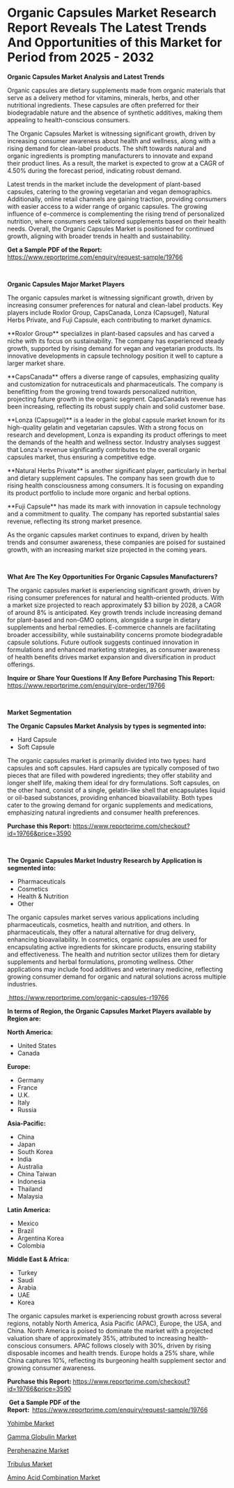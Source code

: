 <p><h1>Organic Capsules Market Research Report Reveals The Latest Trends And Opportunities of this Market for Period from 2025 - 2032</h1></p><p><strong>Organic Capsules Market Analysis and Latest Trends</strong></p>
<p><p>Organic capsules are dietary supplements made from organic materials that serve as a delivery method for vitamins, minerals, herbs, and other nutritional ingredients. These capsules are often preferred for their biodegradable nature and the absence of synthetic additives, making them appealing to health-conscious consumers.</p><p>The Organic Capsules Market is witnessing significant growth, driven by increasing consumer awareness about health and wellness, along with a rising demand for clean-label products. The shift towards natural and organic ingredients is prompting manufacturers to innovate and expand their product lines. As a result, the market is expected to grow at a CAGR of 4.50% during the forecast period, indicating robust demand.</p><p>Latest trends in the market include the development of plant-based capsules, catering to the growing vegetarian and vegan demographics. Additionally, online retail channels are gaining traction, providing consumers with easier access to a wider range of organic capsules. The growing influence of e-commerce is complementing the rising trend of personalized nutrition, where consumers seek tailored supplements based on their health needs. Overall, the Organic Capsules Market is positioned for continued growth, aligning with broader trends in health and sustainability.</p></p>
<p><strong>Get a Sample PDF of the Report:&nbsp;</strong> <a href="https://www.reportprime.com/enquiry/request-sample/19766?utm_campaign=84&utm_medium=2&utm_source=Github&utm_content=ia&utm_term=20032025&utm_id=organic-capsules">https://www.reportprime.com/enquiry/request-sample/19766</a></p>
<p>&nbsp;</p>
<p><strong>Organic Capsules Major Market Players</strong></p>
<p><p>The organic capsules market is witnessing significant growth, driven by increasing consumer preferences for natural and clean-label products. Key players include Roxlor Group, CapsCanada, Lonza (Capsugel), Natural Herbs Private, and Fuji Capsule, each contributing to market dynamics.</p><p>**Roxlor Group** specializes in plant-based capsules and has carved a niche with its focus on sustainability. The company has experienced steady growth, supported by rising demand for vegan and vegetarian products. Its innovative developments in capsule technology position it well to capture a larger market share.</p><p>**CapsCanada** offers a diverse range of capsules, emphasizing quality and customization for nutraceuticals and pharmaceuticals. The company is benefitting from the growing trend towards personalized nutrition, projecting future growth in the organic segment. CapsCanada’s revenue has been increasing, reflecting its robust supply chain and solid customer base.</p><p>**Lonza (Capsugel)** is a leader in the global capsule market known for its high-quality gelatin and vegetarian capsules. With a strong focus on research and development, Lonza is expanding its product offerings to meet the demands of the health and wellness sector. Industry analyses suggest that Lonza's revenue significantly contributes to the overall organic capsules market, thus ensuring a competitive edge.</p><p>**Natural Herbs Private** is another significant player, particularly in herbal and dietary supplement capsules. The company has seen growth due to rising health consciousness among consumers. It is focusing on expanding its product portfolio to include more organic and herbal options.</p><p>**Fuji Capsule** has made its mark with innovation in capsule technology and a commitment to quality. The company has reported substantial sales revenue, reflecting its strong market presence.</p><p>As the organic capsules market continues to expand, driven by health trends and consumer awareness, these companies are poised for sustained growth, with an increasing market size projected in the coming years.</p></p>
<p>&nbsp;</p>
<p><strong>What Are The Key Opportunities For Organic Capsules Manufacturers?</strong></p>
<p><p>The organic capsules market is experiencing significant growth, driven by rising consumer preferences for natural and health-oriented products. With a market size projected to reach approximately $3 billion by 2028, a CAGR of around 8% is anticipated. Key growth trends include increasing demand for plant-based and non-GMO options, alongside a surge in dietary supplements and herbal remedies. E-commerce channels are facilitating broader accessibility, while sustainability concerns promote biodegradable capsule solutions. Future outlook suggests continued innovation in formulations and enhanced marketing strategies, as consumer awareness of health benefits drives market expansion and diversification in product offerings.</p></p>
<p><strong>Inquire or Share Your Questions If Any Before Purchasing This Report:</strong> <a href="https://www.reportprime.com/enquiry/pre-order/19766?utm_campaign=84&utm_medium=2&utm_source=Github&utm_content=ia&utm_term=20032025&utm_id=organic-capsules">https://www.reportprime.com/enquiry/pre-order/19766</a></p>
<p>&nbsp;</p>
<p><strong>Market Segmentation</strong></p>
<p><strong>The Organic Capsules Market Analysis by types is segmented into:</strong></p>
<p><ul><li>Hard Capsule</li><li>Soft Capsule</li></ul></p>
<p><p>The organic capsules market is primarily divided into two types: hard capsules and soft capsules. Hard capsules are typically composed of two pieces that are filled with powdered ingredients; they offer stability and longer shelf life, making them ideal for dry formulations. Soft capsules, on the other hand, consist of a single, gelatin-like shell that encapsulates liquid or oil-based substances, providing enhanced bioavailability. Both types cater to the growing demand for organic supplements and medications, emphasizing natural ingredients and consumer health preferences.</p></p>
<p><strong>Purchase this Report:&nbsp;</strong><a href="https://www.reportprime.com/checkout?id=19766&price=3590&utm_campaign=84&utm_medium=2&utm_source=Github&utm_content=ia&utm_term=20032025&utm_id=organic-capsules">https://www.reportprime.com/checkout?id=19766&price=3590</a></p>
<p>&nbsp;</p>
<p><strong>The Organic Capsules Market Industry Research by Application is segmented into:</strong></p>
<p><ul><li>Pharmaceuticals</li><li>Cosmetics</li><li>Health & Nutrition</li><li>Other</li></ul></p>
<p><p>The organic capsules market serves various applications including pharmaceuticals, cosmetics, health and nutrition, and others. In pharmaceuticals, they offer a natural alternative for drug delivery, enhancing bioavailability. In cosmetics, organic capsules are used for encapsulating active ingredients for skincare products, ensuring stability and effectiveness. The health and nutrition sector utilizes them for dietary supplements and herbal formulations, promoting wellness. Other applications may include food additives and veterinary medicine, reflecting growing consumer demand for organic and natural solutions across multiple industries.</p></p>
<p><a href="https://www.reportprime.com/organic-capsules-r19766?utm_campaign=84&utm_medium=2&utm_source=Github&utm_content=ia&utm_term=20032025&utm_id=organic-capsules">&nbsp;https://www.reportprime.com/organic-capsules-r19766</a></p>
<p><strong>In terms of Region, the Organic Capsules Market Players available by Region are:</strong></p>
<p>
    <p> <strong> North America: </strong>
        <ul>
            <li>United States</li>
            <li>Canada</li>
        </ul>
        </p> 
    <p> <strong> Europe: </strong>
        <ul>
            <li>Germany</li>
            <li>France</li>
            <li>U.K.</li>
            <li>Italy</li>
            <li>Russia</li>
        </ul>
        </p> 
    <p> <strong> Asia-Pacific: </strong>
        <ul>
            <li>China</li>
            <li>Japan</li>
            <li>South Korea</li>
            <li>India</li>
            <li>Australia</li>
            <li>China Taiwan</li>
            <li>Indonesia</li>
            <li>Thailand</li>
            <li>Malaysia</li>
        </ul>
        </p> 
    <p> <strong> Latin America: </strong>
        <ul>
            <li>Mexico</li>
            <li>Brazil</li>
            <li>Argentina Korea</li>
            <li>Colombia</li>
        </ul>
        </p> 
    <p> <strong> Middle East & Africa: </strong>
        <ul>
            <li>Turkey</li>
            <li>Saudi</li>
            <li>Arabia</li>
            <li>UAE</li>
            <li>Korea</li>
        </ul>
    </p>
    </p>
<p><p>The organic capsules market is experiencing robust growth across several regions, notably North America, Asia Pacific (APAC), Europe, the USA, and China. North America is poised to dominate the market with a projected valuation share of approximately 35%, attributed to increasing health-conscious consumers. APAC follows closely with 30%, driven by rising disposable incomes and health trends. Europe holds a 25% share, while China captures 10%, reflecting its burgeoning health supplement sector and growing consumer awareness.</p></p>
<p><strong>Purchase this Report: </strong><a href="https://www.reportprime.com/checkout?id=19766&price=3590&utm_campaign=84&utm_medium=2&utm_source=Github&utm_content=ia&utm_term=20032025&utm_id=organic-capsules">https://www.reportprime.com/checkout?id=19766&price=3590</a></p>
<p>&nbsp;<strong>Get a Sample PDF of the Report:&nbsp;&nbsp;</strong><a href="https://www.reportprime.com/enquiry/request-sample/19766?utm_campaign=84&utm_medium=2&utm_source=Github&utm_content=ia&utm_term=20032025&utm_id=organic-capsules">https://www.reportprime.com/enquiry/request-sample/19766</a></p>
<p><strong></strong></p>
<p><p><a href="https://github.com/meuskocov/Market-Research-Report-List-1/blob/main/yohimbe-market.md?utm_campaign=84&utm_medium=2&utm_source=Github&utm_content=ia&utm_term=20032025&utm_id=organic-capsules">Yohimbe Market</a></p><p><a href="https://github.com/genayziben/Market-Research-Report-List-1/blob/main/gamma-globulin-market.md?utm_campaign=84&utm_medium=2&utm_source=Github&utm_content=ia&utm_term=20032025&utm_id=organic-capsules">Gamma Globulin Market</a></p><p><a href="https://github.com/pelahotayabe/Market-Research-Report-List-1/blob/main/perphenazine-market.md?utm_campaign=84&utm_medium=2&utm_source=Github&utm_content=ia&utm_term=20032025&utm_id=organic-capsules">Perphenazine Market</a></p><p><a href="https://github.com/elitasvimal/Market-Research-Report-List-1/blob/main/tribulus-market.md?utm_campaign=84&utm_medium=2&utm_source=Github&utm_content=ia&utm_term=20032025&utm_id=organic-capsules">Tribulus Market</a></p><p><a href="https://github.com/raeezkenedz/Market-Research-Report-List-1/blob/main/amino-acid-combination-market.md?utm_campaign=84&utm_medium=2&utm_source=Github&utm_content=ia&utm_term=20032025&utm_id=organic-capsules">Amino Acid Combination Market</a></p></p>